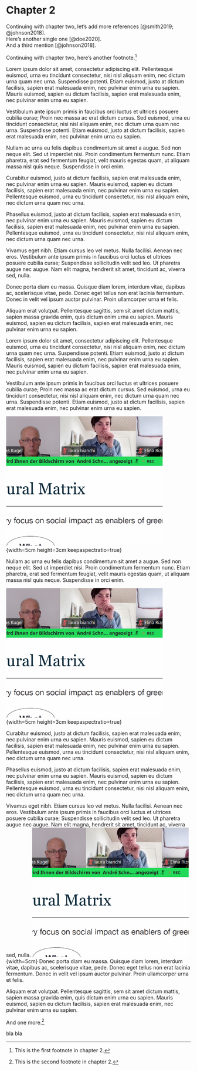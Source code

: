 # Chapter 2

Continuing with chapter two, let’s add more references [@smith2019; @johnson2018].  
Here’s another single one [@doe2020].  
And a third mention [@johnson2018].

Continuing with chapter two, here’s another footnote.[^ch2-1]  


Lorem ipsum dolor sit amet, consectetur adipiscing elit. Pellentesque euismod, urna eu tincidunt consectetur, nisi nisl aliquam enim, nec dictum urna quam nec urna. Suspendisse potenti. Etiam euismod, justo at dictum facilisis, sapien erat malesuada enim, nec pulvinar enim urna eu sapien. Mauris euismod, sapien eu dictum facilisis, sapien erat malesuada enim, nec pulvinar enim urna eu sapien.

Vestibulum ante ipsum primis in faucibus orci luctus et ultrices posuere cubilia curae; Proin nec massa ac erat dictum cursus. Sed euismod, urna eu tincidunt consectetur, nisi nisl aliquam enim, nec dictum urna quam nec urna. Suspendisse potenti. Etiam euismod, justo at dictum facilisis, sapien erat malesuada enim, nec pulvinar enim urna eu sapien.

Nullam ac urna eu felis dapibus condimentum sit amet a augue. Sed non neque elit. Sed ut imperdiet nisi. Proin condimentum fermentum nunc. Etiam pharetra, erat sed fermentum feugiat, velit mauris egestas quam, ut aliquam massa nisl quis neque. Suspendisse in orci enim.

Curabitur euismod, justo at dictum facilisis, sapien erat malesuada enim, nec pulvinar enim urna eu sapien. Mauris euismod, sapien eu dictum facilisis, sapien erat malesuada enim, nec pulvinar enim urna eu sapien. Pellentesque euismod, urna eu tincidunt consectetur, nisi nisl aliquam enim, nec dictum urna quam nec urna.

Phasellus euismod, justo at dictum facilisis, sapien erat malesuada enim, nec pulvinar enim urna eu sapien. Mauris euismod, sapien eu dictum facilisis, sapien erat malesuada enim, nec pulvinar enim urna eu sapien. Pellentesque euismod, urna eu tincidunt consectetur, nisi nisl aliquam enim, nec dictum urna quam nec urna.

Vivamus eget nibh. Etiam cursus leo vel metus. Nulla facilisi. Aenean nec eros. Vestibulum ante ipsum primis in faucibus orci luctus et ultrices posuere cubilia curae; Suspendisse sollicitudin velit sed leo. Ut pharetra augue nec augue. Nam elit magna, hendrerit sit amet, tincidunt ac, viverra sed, nulla.

Donec porta diam eu massa. Quisque diam lorem, interdum vitae, dapibus ac, scelerisque vitae, pede. Donec eget tellus non erat lacinia fermentum. Donec in velit vel ipsum auctor pulvinar. Proin ullamcorper urna et felis. 

Aliquam erat volutpat. Pellentesque sagittis, sem sit amet dictum mattis, sapien massa gravida enim, quis dictum enim urna eu sapien. Mauris euismod, sapien eu dictum facilisis, sapien erat malesuada enim, nec pulvinar enim urna eu sapien.

Lorem ipsum dolor sit amet, consectetur adipiscing elit. Pellentesque euismod, urna eu tincidunt consectetur, nisi nisl aliquam enim, nec dictum urna quam nec urna. Suspendisse potenti. Etiam euismod, justo at dictum facilisis, sapien erat malesuada enim, nec pulvinar enim urna eu sapien. Mauris euismod, sapien eu dictum facilisis, sapien erat malesuada enim, nec pulvinar enim urna eu sapien.

Vestibulum ante ipsum primis in faucibus orci luctus et ultrices posuere cubilia curae; Proin nec massa ac erat dictum cursus. Sed euismod, urna eu tincidunt consectetur, nisi nisl aliquam enim, nec dictum urna quam nec urna. Suspendisse potenti. Etiam euismod, justo at dictum facilisis, sapien erat malesuada enim, nec pulvinar enim urna eu sapien.

<!-- only normal images go into list of figures. inline images don't get a figure caption, so are not listed -->
![y1-image](y.png){width=5cm height=3cm keepaspectratio=true}

Nullam ac urna eu felis dapibus condimentum sit amet a augue. Sed non neque elit. Sed ut imperdiet nisi. Proin condimentum fermentum nunc. Etiam pharetra, erat sed fermentum feugiat, velit mauris egestas quam, ut aliquam massa nisl quis neque. Suspendisse in orci enim.

![y2-image](y.png){width=5cm height=3cm keepaspectratio=true}

Curabitur euismod, justo at dictum facilisis, sapien erat malesuada enim, nec pulvinar enim urna eu sapien. Mauris euismod, sapien eu dictum facilisis, sapien erat malesuada enim, nec pulvinar enim urna eu sapien. Pellentesque euismod, urna eu tincidunt consectetur, nisi nisl aliquam enim, nec dictum urna quam nec urna.

Phasellus euismod, justo at dictum facilisis, sapien erat malesuada enim, nec pulvinar enim urna eu sapien. Mauris euismod, sapien eu dictum facilisis, sapien erat malesuada enim, nec pulvinar enim urna eu sapien. Pellentesque euismod, urna eu tincidunt consectetur, nisi nisl aliquam enim, nec dictum urna quam nec urna.

Vivamus eget nibh. Etiam cursus leo vel metus. Nulla facilisi. Aenean nec eros. Vestibulum ante ipsum primis in faucibus orci luctus et ultrices posuere cubilia curae; Suspendisse sollicitudin velit sed leo. Ut pharetra augue nec augue. Nam elit magna, hendrerit sit amet, tincidunt ac, viverra sed, nulla.
![y-image-inline](y.png){width=5cm}
Donec porta diam eu massa. Quisque diam lorem, interdum vitae, dapibus ac, scelerisque vitae, pede. Donec eget tellus non erat lacinia fermentum. Donec in velit vel ipsum auctor pulvinar. Proin ullamcorper urna et felis. 

Aliquam erat volutpat. Pellentesque sagittis, sem sit amet dictum mattis, sapien massa gravida enim, quis dictum enim urna eu sapien. Mauris euismod, sapien eu dictum facilisis, sapien erat malesuada enim, nec pulvinar enim urna eu sapien.



And one more.[^ch2-2]

bla bla 

[^ch2-1]: This is the first footnote in chapter 2.  
[^ch2-2]: This is the second footnote in chapter 2.

